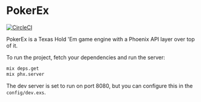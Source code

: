 # PokerEx

[![CircleCI](https://circleci.com/gh/zkayser/poker_ex.svg?style=svg)](https://circleci.com/gh/zkayser/poker_ex)

PokerEx is a Texas Hold 'Em game engine with a Phoenix API layer over top of it.

To run the project, fetch your dependencies and run the server:

```bash
mix deps.get
mix phx.server
```

The dev server is set to run on port 8080, but you can configure this in the `config/dev.exs`.
